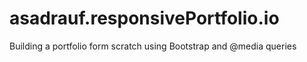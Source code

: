 # asadrauf.responsivePortfolio.io
Building a portfolio form scratch using Bootstrap and @media queries

